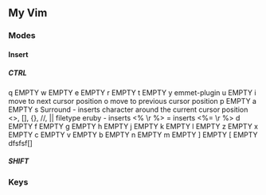 ## My Vim

### Modes

#### Insert

##### CTRL
q   EMPTY 
w   EMPTY
e   EMPTY
r   EMPTY
t   EMPTY
y   emmet-plugin
u   EMPTY
i   move to next cursor position
o   move to previous cursor position
p   EMPTY
a   EMPTY
s   Surround - inserts character around the current cursor position
    <>, [], {}, //, ||
    filetype eruby
    - inserts <% \r %>
    = inserts <%= \r %>
d   EMPTY
f   EMPTY
g   EMPTY
h   EMPTY
j   EMPTY
k   EMPTY
l   EMPTY
z   EMPTY
x   EMPTY
c   EMPTY
v   EMPTY
b   EMPTY
n   EMPTY
m   EMPTY
]   EMPTY
[   EMPTY
dfsfsf[]

##### SHIFT



### Keys


